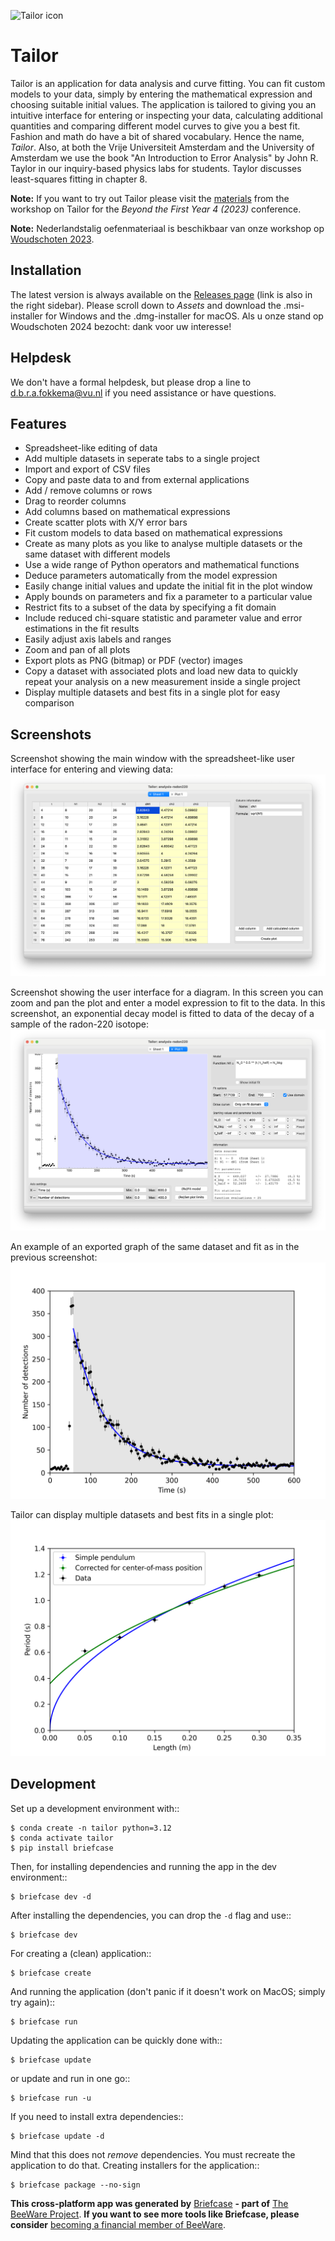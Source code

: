 ![Tailor icon](tailorx128.png)

# Tailor

Tailor is an application for data analysis and curve fitting. You can fit custom models to your data, simply by entering the mathematical expression and choosing suitable initial values. The application is tailored to giving you an intuitive interface for entering or inspecting your data, calculating additional quantities and comparing different model curves to give you a best fit. Fashion and math do have a bit of shared vocabulary. Hence the name, *Tailor*. Also, at both the Vrije Universiteit Amsterdam and the University of Amsterdam we use the book "An Introduction to Error Analysis" by John R. Taylor in our inquiry-based physics labs for students. Taylor discusses least-squares fitting in chapter 8.

**Note:** If you want to try out Tailor please visit the [materials](<https://davidfokkema.github.io/BFY4-workshop/>) from the 
workshop on Tailor for the *Beyond the First Year 4 (2023)* conference.

**Note:** Nederlandstalig oefenmateriaal is beschikbaar van onze workshop op [Woudschoten 2023](<https://davidfokkema.github.io/WND2023-workshop/>).

## Installation

The latest version is always available on the [Releases page](<https://github.com/davidfokkema/tailor/releases/latest>) (link is also in the right sidebar). Please scroll down to *Assets* and download the .msi-installer for Windows and the .dmg-installer for macOS. Als u onze stand op Woudschoten 2024 bezocht: dank voor uw interesse!

## Helpdesk

We don't have a formal helpdesk, but please drop a line to d.b.r.a.fokkema@vu.nl if you need assistance or have questions.

## Features

* Spreadsheet-like editing of data
* Add multiple datasets in seperate tabs to a single project
* Import and export of CSV files
* Copy and paste data to and from external applications
* Add / remove columns or rows
* Drag to reorder columns
* Add columns based on mathematical expressions
* Create scatter plots with X/Y error bars
* Fit custom models to data based on mathematical expressions
* Create as many plots as you like to analyse multiple datasets or the same dataset with different models
* Use a wide range of Python operators and mathematical functions
* Deduce parameters automatically from the model expression
* Easily change initial values and update the initial fit in the plot window
* Apply bounds on parameters and fix a parameter to a particular value
* Restrict fits to a subset of the data by specifying a fit domain
* Include reduced chi-square statistic and parameter value and error estimations in the fit results
* Easily adjust axis labels and ranges
* Zoom and pan of all plots
* Export plots as PNG (bitmap) or PDF (vector) images
* Copy a dataset with associated plots and load new data to quickly repeat your analysis on a new measurement inside a single project
* Display multiple datasets and best fits in a single plot for easy comparison

## Screenshots

Screenshot showing the main window with the spreadsheet-like user interface for entering and viewing data:
![screenshot showing the table user interface](docs/images/screenshot-ui-table.png)

Screenshot showing the user interface for a diagram. In this screen you can zoom and pan the plot and enter a model expression to fit to the data. In this screenshot, an exponential decay model is fitted to data of the decay of a sample of the radon-220 isotope:
![screenshot showing the plot user interface](docs/images/screenshot-ui-plot.png)

An example of an exported graph of the same dataset and fit as in the previous screenshot:
![exported graph of a decaying radon-220 sample](docs/images/exponential-fit-radon220.png)

Tailor can display multiple datasets and best fits in a single plot:
![exported graph showing multiple datasets and best fits of a simple pendulum](docs/images/simple-pendulum-multiplot.png)

## Development

Set up a development environment with::

    $ conda create -n tailor python=3.12
    $ conda activate tailor
    $ pip install briefcase

Then, for installing dependencies and running the app in the dev environment::

    $ briefcase dev -d

After installing the dependencies, you can drop the `-d` flag and use::

    $ briefcase dev

For creating a (clean) application::

    $ briefcase create

And running the application (don't panic if it doesn't work on MacOS; simply try again)::

    $ briefcase run

Updating the application can be quickly done with::

    $ briefcase update

or update and run in one go::

    $ briefcase run -u

If you need to install extra dependencies::

    $ briefcase update -d

Mind that this does not *remove* dependencies. You must recreate the application to do that. Creating installers for the application::

    $ briefcase package --no-sign

**This cross-platform app was generated by** [Briefcase][Briefcase] **- part of**
[The BeeWare Project][The BeeWare Project]. **If you want to see more tools like Briefcase, please
consider** [becoming a financial member of BeeWare][becoming a financial member of BeeWare].

[Briefcase]: https://github.com/beeware/briefcase
[The BeeWare Project]: https://beeware.org/
[becoming a financial member of BeeWare]: https://beeware.org/contributing/membership
